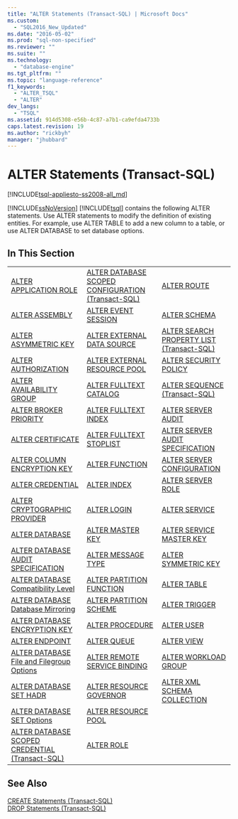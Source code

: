 ```yaml
---
title: "ALTER Statements (Transact-SQL) | Microsoft Docs"
ms.custom: 
  - "SQL2016_New_Updated"
ms.date: "2016-05-02"
ms.prod: "sql-non-specified"
ms.reviewer: ""
ms.suite: ""
ms.technology: 
  - "database-engine"
ms.tgt_pltfrm: ""
ms.topic: "language-reference"
f1_keywords: 
  - "ALTER_TSQL"
  - "ALTER"
dev_langs: 
  - "TSQL"
ms.assetid: 914d5308-e56b-4c87-a7b1-ca9efda4733b
caps.latest.revision: 19
ms.author: "rickbyh"
manager: "jhubbard"
---
```

# ALTER Statements (Transact-SQL)
[!INCLUDE[tsql-appliesto-ss2008-all_md](../../database-engine/configure/windows/includes/tsql-appliesto-ss2008-all-md.md)]

  [!INCLUDE[ssNoVersion](../../advanced-analytics/r-services/includes/ssnoversion-md.md)] [!INCLUDE[tsql](../../advanced-analytics/r-services/includes/tsql-md.md)] contains the following ALTER statements. Use ALTER statements to modify the definition of existing entities. For example, use ALTER TABLE to add a new column to a table, or use ALTER DATABASE to set database options.  
  
## In This Section  
  
||||  
|-|-|-|  
|[ALTER APPLICATION ROLE](../../t-sql/statements/alter-application-role-transact-sql.md)|[ALTER DATABASE SCOPED CONFIGURATION &#40;Transact-SQL&#41;](../../t-sql/statements/alter-database-scoped-configuration-transact-sql.md)|[ALTER ROUTE](../../t-sql/statements/alter-route-transact-sql.md)|  
|[ALTER ASSEMBLY](../../t-sql/statements/alter-assembly-transact-sql.md)|[ALTER EVENT SESSION](../../t-sql/statements/alter-event-session-transact-sql.md)|[ALTER SCHEMA](../../t-sql/statements/alter-schema-transact-sql.md)|  
|[ALTER ASYMMETRIC KEY](../../t-sql/statements/alter-asymmetric-key-transact-sql.md)|[ALTER EXTERNAL DATA SOURCE](../../t-sql/statements/alter-external-data-source-transact-sql.md)|[ALTER SEARCH PROPERTY LIST &#40;Transact-SQL&#41;](../../t-sql/statements/alter-search-property-list-transact-sql.md)|  
|[ALTER AUTHORIZATION](../../t-sql/statements/alter-authorization-transact-sql.md)|[ALTER EXTERNAL RESOURCE POOL](../../t-sql/statements/alter-external-resource-pool-transact-sql.md)|[ALTER SECURITY POLICY](../../t-sql/statements/alter-security-policy-transact-sql.md)|  
|[ALTER AVAILABILITY GROUP](../../t-sql/statements/alter-availability-group-transact-sql.md)|[ALTER FULLTEXT CATALOG](../../t-sql/statements/alter-fulltext-catalog-transact-sql.md)|[ALTER SEQUENCE &#40;Transact-SQL&#41;](../../t-sql/statements/alter-sequence-transact-sql.md)|  
|[ALTER BROKER PRIORITY](../../t-sql/statements/alter-broker-priority-transact-sql.md)|[ALTER FULLTEXT INDEX](../../t-sql/statements/alter-fulltext-index-transact-sql.md)|[ALTER SERVER AUDIT](../../t-sql/statements/alter-server-audit-transact-sql.md)|  
|[ALTER CERTIFICATE](../../t-sql/statements/alter-certificate-transact-sql.md)|[ALTER FULLTEXT STOPLIST](../../t-sql/statements/alter-fulltext-stoplist-transact-sql.md)|[ALTER SERVER AUDIT SPECIFICATION](../../t-sql/statements/alter-server-audit-specification-transact-sql.md)|  
|[ALTER COLUMN ENCRYPTION KEY](../../t-sql/statements/alter-column-encryption-key-transact-sql.md)|[ALTER FUNCTION](../../t-sql/statements/alter-function-transact-sql.md)|[ALTER SERVER CONFIGURATION](../../t-sql/statements/alter-server-configuration-transact-sql.md)|  
|[ALTER CREDENTIAL](../../t-sql/statements/alter-credential-transact-sql.md)|[ALTER INDEX](../../t-sql/statements/alter-index-transact-sql.md)|[ALTER SERVER ROLE](../../t-sql/statements/alter-server-role-transact-sql.md)|  
|[ALTER CRYPTOGRAPHIC PROVIDER](../../t-sql/statements/alter-cryptographic-provider-transact-sql.md)|[ALTER LOGIN](../../t-sql/statements/alter-login-transact-sql.md)|[ALTER SERVICE](../../t-sql/statements/alter-service-transact-sql.md)|  
|[ALTER DATABASE](../../t-sql/statements/alter-database-transact-sql.md)|[ALTER MASTER KEY](../../t-sql/statements/alter-master-key-transact-sql.md)|[ALTER SERVICE MASTER KEY](../../t-sql/statements/alter-service-master-key-transact-sql.md)|  
|[ALTER DATABASE AUDIT SPECIFICATION](../../t-sql/statements/alter-database-audit-specification-transact-sql.md)|[ALTER MESSAGE TYPE](../../t-sql/statements/alter-message-type-transact-sql.md)|[ALTER SYMMETRIC KEY](../../t-sql/statements/alter-symmetric-key-transact-sql.md)|  
|[ALTER DATABASE Compatibility Level](../Topic/ALTER%20DATABASE%20Compatibility%20Level%20\(Transact-SQL\).md)|[ALTER PARTITION FUNCTION](../../t-sql/statements/alter-partition-function-transact-sql.md)|[ALTER TABLE](../../t-sql/statements/alter-table-transact-sql.md)|  
|[ALTER DATABASE Database Mirroring](../Topic/ALTER%20DATABASE%20Database%20Mirroring%20\(Transact-SQL\).md)|[ALTER PARTITION SCHEME](../../t-sql/statements/alter-partition-scheme-transact-sql.md)|[ALTER TRIGGER](../../t-sql/statements/alter-trigger-transact-sql.md)|  
|[ALTER DATABASE ENCRYPTION KEY](../../t-sql/statements/alter-database-encryption-key-transact-sql.md)|[ALTER PROCEDURE](../../t-sql/statements/alter-procedure-transact-sql.md)|[ALTER USER](../../t-sql/statements/alter-user-transact-sql.md)|  
|[ALTER ENDPOINT](../../t-sql/statements/alter-endpoint-transact-sql.md)|[ALTER QUEUE](../../t-sql/statements/alter-queue-transact-sql.md)|[ALTER VIEW](../../t-sql/statements/alter-view-transact-sql.md)|  
|[ALTER DATABASE File and Filegroup Options](../Topic/ALTER%20DATABASE%20File%20and%20Filegroup%20Options%20\(Transact-SQL\).md)|[ALTER REMOTE SERVICE BINDING](../../t-sql/statements/alter-remote-service-binding-transact-sql.md)|[ALTER WORKLOAD GROUP](../../t-sql/statements/alter-workload-group-transact-sql.md)|  
|[ALTER DATABASE SET HADR](../Topic/ALTER%20DATABASE%20SET%20HADR%20\(Transact-SQL\).md)|[ALTER RESOURCE GOVERNOR](../../t-sql/statements/alter-resource-governor-transact-sql.md)|[ALTER XML SCHEMA COLLECTION](../../t-sql/statements/alter-xml-schema-collection-transact-sql.md)|  
|[ALTER DATABASE SET Options](../Topic/ALTER%20DATABASE%20SET%20Options%20\(Transact-SQL\).md)|[ALTER RESOURCE POOL](../../t-sql/statements/alter-resource-pool-transact-sql.md)||  
|[ALTER DATABASE SCOPED CREDENTIAL &#40;Transact-SQL&#41;](../../t-sql/statements/alter-database-scoped-credential-transact-sql.md)|[ALTER ROLE](../../t-sql/statements/alter-role-transact-sql.md)||  
  
## See Also  
 [CREATE Statements &#40;Transact-SQL&#41;](../../t-sql/statements/create-statements-transact-sql.md)   
 [DROP Statements &#40;Transact-SQL&#41;](../../t-sql/statements/drop-statements-transact-sql.md)  
  
  